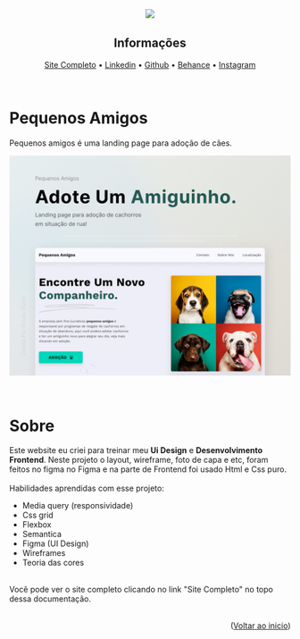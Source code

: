 <div id="top" align="center">
<img src="./assets/dogs.jpg" width="180px" height="auto">
</div>
<h2 align="center">
Informações
</h2>

<p align="center">
<a href="https://paulopbi.github.io/pequenos-amigos/" target="_blank">Site Completo</a> •
<a href="https://www.linkedin.com/in/paulopbi/" target="_blank">Linkedin</a> •
<a href="https://github.com/paulopbi" target="_blank">Github</a> •
<a href="https://www.behance.net/paulopbi" target="_blank">Behance</a> •
<a href="https://www.instagram.com/paulopbi_/" target="_blank">Instagram</a> 
</p>

<br>

# Pequenos Amigos

<p>
Pequenos amigos é uma landing page para adoção de cães.
</p>

<p align="center">
<img src="./assets/cover.jpg" width="600px" height="auto">
</p>

<br>

# Sobre

Este website eu criei para treinar meu **Ui Design** e **Desenvolvimento Frontend**.
Neste projeto o layout, wireframe, foto de capa e etc, foram feitos no figma no Figma e na parte de Frontend foi usado Html e Css puro.
<br><br>
Habilidades aprendidas com esse projeto:

- Media query (responsividade)
- Css grid
- Flexbox
- Semantica
- Figma (UI Design)
- Wireframes
- Teoria das cores
  <br><br>

Você pode ver o site completo clicando no link "Site Completo" no topo dessa documentação.
<br><br>

<p align="right">(<a href="#top">Voltar ao inicio</a>)</p>
